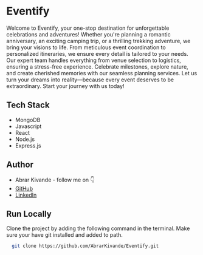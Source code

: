 # Eventify

Welcome to Eventify, your one-stop destination for unforgettable celebrations and adventures! Whether you're planning a romantic anniversary, an exciting camping trip, or a thrilling trekking adventure, we bring your visions to life. From meticulous event coordination to personalized itineraries, we ensure every detail is tailored to your needs. Our expert team handles everything from venue selection to logistics, ensuring a stress-free experience. Celebrate milestones, explore nature, and create cherished memories with our seamless planning services. Let us turn your dreams into reality—because every event deserves to be extraordinary. Start your journey with us today!


## Tech Stack

- MongoDB
- Javascript
- React
- Node.js
- Express.js


## Author

-   Abrar Kivande - follow me on 👇
-   [GitHub](https://github.com/AbrarKivande/Eventify.git)
-   [LinkedIn](https://www.linkedin.com/in/abrarkivande/)


## Run Locally

Clone the project by adding the following command in the terminal.
Make sure your have git installed and added to path.

```bash
  git clone https://github.com/AbrarKivande/Eventify.git
```
